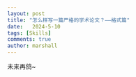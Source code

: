 ```yaml
---
layout: post
title: "怎么样写一篇严格的学术论文？——格式篇"
date:   2024-5-10
tags: [Skills]
comments: true
author: marshall
---
```


未来再鸽~

